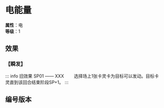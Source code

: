 
<script setup>
let list = [
    { number: "SP01-022", url: "/packs/SP01" }
]
</script>

# 电能量

**属性**：电<br>
**等级**：1

## 效果

### 【瞬发】

::: info 旧效果 SP01 —— XXX
&emsp;&emsp;选择场上1张卡灵卡为目标可以发动。目标卡灵直到该回合结束阶段SP+1。
:::

## 编号版本

<CardNumberBox :list="list"/>

